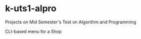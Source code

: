 # k-uts1-alpro

Projects on Mid Semester's Test on Algorithm and Programming

CLI-based menu for a Shop
